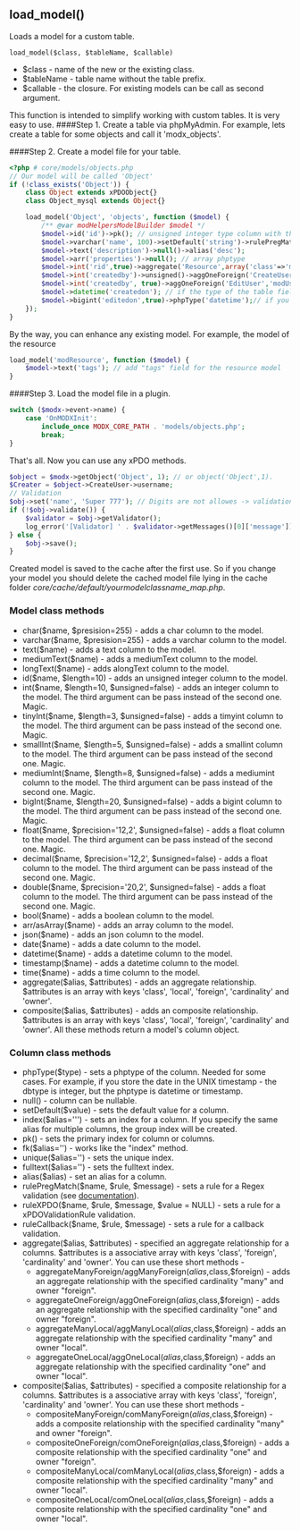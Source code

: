 ## load_model()
Loads a model for a custom table.

```load_model($class, $tableName, $callable)```    
- $class - name of the new or the existing class.
- $tableName - table name without the table prefix.
- $callable - the closure. For existing models can be call as second argument. 

This function is intended to simplify working with custom tables. It is very easy to use.
####Step 1. Create a table via phpMyAdmin.
For example, lets create a table for some objects and call it 'modx_objects'. 

####Step 2. Create a model file for your table.
```php
<?php # core/models/objects.php
// Our model will be called 'Object'
if (!class_exists('Object')) {
    class Object extends xPDOObject{}
    class Object_mysql extends Object{}

    load_model('Object', 'objects', function ($model) {
        /** @var modHelpersModelBuilder $model */
        $model->id('id')->pk(); // unsigned integer type column with the primary index.
        $model->varchar('name', 100)->setDefault('string')->rulePregMatch('invalid','/^[a-zA-Z\s]+$/','You can not use digits in the name!');
        $model->text('description')->null()->alias('desc');
        $model->arr('properties')->null(); // array phptype
        $model->int('rid',true)->aggregate('Resource',array('class'=>'modResource','foreign'=>'id','cardinality'=>'one', 'owner'=>'foreign'))->index();
        $model->int('createdby')->unsigned()->aggOneForeign('CreateUser','modUser','id')->index(); 
        $model->int('createdby', true)->aggOneForeign('EditUser','modUser','id')->index(); 
        $model->datetime('createdon'); // if the type of the table field is datetime or timestamp.
        $model->bigint('editedon',true)->phpType('datetime');// if you store the date in the UNIX format.
    });
}
```
By the way, you can enhance any existing model. For example, the model of the resource
```php
load_model('modResource', function ($model) {
    $model->text('tags'); // add "tags" field for the resource model
}
```
####Step 3. Load the model file in a plugin.
```php
switch ($modx->event->name) {
	case 'OnMODXInit':
	    include_once MODX_CORE_PATH . 'models/objects.php';
		break;
}
```
That's all. Now you can use any xPDO methods.
```php
$object = $modx->getObject('Object', 1); // or object('Object',1).
$Creater = $object->CreateUser->username;
// Validation
$obj->set('name', 'Super 777'); // Digits are not allowes -> validation error
if (!$obj->validate()) {
    $validator = $obj->getValidator();
    log_error('[Validator] ' . $validator->getMessages()[0]['message']);
} else {
	$obj->save();
}
```
Created model is saved to the cache after the first use. So if you change your model you should delete the cached model file lying in the cache folder *core/cache/default/yourmodelclassname_map.php*. 

### Model class methods
* char($name, $presision=255) - adds a char column to the model. 
* varchar($name, $presision=255) - adds a varchar column to the model.
* text($name) - adds a text column to the model.
* mediumText($name) - adds a mediumText column to the model.
* longText($name) - adds alongText column to the model.
* id($name, $length=10) - adds an unsigned integer column to the model.
* int($name, $length=10, $unsigned=false) - adds an integer column to the model. The third argument can be pass instead of the second one. Magic. 
* tinyInt($name, $length=3, $unsigned=false) - adds a timyint column to the model. The third argument can be pass instead of the second one. Magic. 
* smallInt($name, $length=5, $unsigned=false) - adds a smallint column to the model. The third argument can be pass instead of the second one. Magic. 
* mediumInt($name, $length=8, $unsigned=false) - adds a mediumint column to the model. The third argument can be pass instead of the second one. Magic. 
* bigInt($name, $length=20, $unsigned=false) - adds a bigint column to the model. The third argument can be pass instead of the second one. Magic. 
* float($name, $precision='12,2', $unsigned=false) - adds a float column to the model. The third argument can be pass instead of the second one. Magic. 
* decimal($name, $precision='12,2', $unsigned=false) - adds a float column to the model. The third argument can be pass instead of the second one. Magic. 
* double($name, $precision='20,2', $unsigned=false) - adds a float column to the model. The third argument can be pass instead of the second one. Magic. 
* bool($name) - adds a boolean column to the model. 
* arr/asArray($name) - adds an array column to the model.
* json($name) - adds an json column to the model.
* date($name) - adds a date column to the model.
* datetime($name) - adds a datetime column to the model.
* timestamp($name) - adds a datetime column to the model.
* time($name) - adds a time column to the model.
* aggregate($alias, $attributes) - adds an aggregate relationship. $attributes is an array with keys 'class', 'local', 'foreign', 'cardinality' and 'owner'.
* composite($alias, $attributes) - adds an composite relationship. $attributes is an array with keys 'class', 'local', 'foreign', 'cardinality' and 'owner'.
All these methods return a model's column object.

### Column class methods
* phpType($type) - sets a phptype of the column. Needed for some cases. For example, if you store the date in the UNIX timestamp - the dbtype is integer, but the phptype is datetime or timestamp. 
* null() - column can be nullable.
* setDefault($value) - sets the default value for a column.
* index($alias=''') - sets an index for a column. If you specify the same alias for multiple columns, the group index will be created.
* pk() - sets the primary index for column or columns.
* fk($alias='') - works like the "index" method.
* unique($alias='') - sets the unique index.
* fulltext($alias='') - sets the fulltext index.
* alias($alias) - set an alias for a column.
* rulePregMatch($name, $rule, $message) - sets a rule for a Regex validation (see [documentation](https://docs.modx.com/xpdo/2.x/getting-started/creating-a-model-with-xpdo/defining-a-schema/validation-rules-in-your-schema)).
* ruleXPDO($name, $rule, $message, $value = NULL) - sets a rule for a xPDOValidationRule validation.
* ruleCallback($name, $rule, $message) - sets a rule for a callback validation.
* aggregate($alias, $attributes) - specified an aggregate relationship for a columns. $attributes is a associative array with keys 'class', 'foreign', 'cardinality' and 'owner'. You can use these short methods - 
	* aggregateManyForeign/aggManyForeign($alias,$class,$foreign) - adds an aggregate relationship with the specified cardinality "many" and owner "foreign".
	* aggregateOneForeign/aggOneForeign($alias,$class,$foreign) - adds an aggregate relationship with the specified cardinality "one" and owner "foreign".
	* aggregateManyLocal/aggManyLocal($alias,$class,$foreign) - adds an aggregate relationship with the specified cardinality "many" and owner "local".
	* aggregateOneLocal/aggOneLocal($alias,$class,$foreign) - adds an aggregate relationship with the specified cardinality "one" and owner "local".
* composite($alias, $attributes) - specified a composite relationship for a columns. $attributes is a associative array with keys 'class', 'foreign', 'cardinality' and 'owner'. You can use these short methods - 
	* compositeManyForeign/comManyForeign($alias,$class,$foreign) - adds a composite relationship with the specified cardinality "many" and owner "foreign".
	* compositeOneForeign/comOneForeign($alias,$class,$foreign) - adds a composite relationship with the specified cardinality "one" and owner "foreign".
	* compositeManyLocal/comManyLocal($alias,$class,$foreign) - adds a composite relationship with the specified cardinality "many" and owner "local".
	* compositeOneLocal/comOneLocal($alias,$class,$foreign) - adds a composite relationship with the specified cardinality "one" and owner "local".